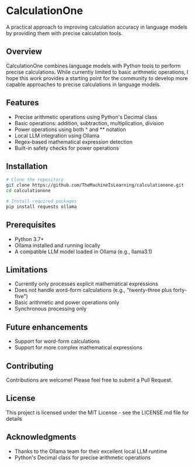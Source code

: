 # CalculationOne

A practical approach to improving calculation accuracy in language models by providing them with precise calculation tools.

## Overview
CalculationOne combines language models with Python tools to perform precise calculations. While currently limited to basic arithmetic operations, I hope this work provides a starting point for the community to develop more capable approaches to precise calculations in language models.

## Features
- Precise arithmetic operations using Python's Decimal class
- Basic operations: addition, subtraction, multiplication, division
- Power operations using both ^ and ** notation
- Local LLM integration using Ollama
- Regex-based mathematical expression detection
- Built-in safety checks for power operations

## Installation
```bash
# Clone the repository
git clone https://github.com/TheMachineIsLearning/calculationone.git
cd calculationone

# Install required packages
pip install requests ollama
```

## Prerequisites

- Python 3.7+
- Ollama installed and running locally
- A compatible LLM model loaded in Ollama (e.g., llama3.1)

## Limitations
- Currently only processes explicit mathematical expressions
- Does not handle word-form calculations (e.g., "twenty-three plus forty-five")
- Basic arithmetic and power operations only
- Synchronous processing only

## Future enhancements
- Support for word-form calculations
- Support for more complex mathematical expressions

## Contributing
Contributions are welcome! Please feel free to submit a Pull Request.

## License
This project is licensed under the MIT License - see the LICENSE.md file for details

## Acknowledgments
- Thanks to the Ollama team for their excellent local LLM runtime
- Python's Decimal class for precise arithmetic operations
